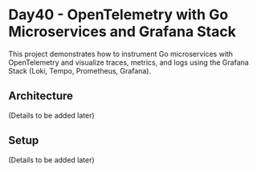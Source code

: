 # Day40 - OpenTelemetry with Go Microservices and Grafana Stack

This project demonstrates how to instrument Go microservices with OpenTelemetry and visualize traces, metrics, and logs using the Grafana Stack (Loki, Tempo, Prometheus, Grafana).

## Architecture

(Details to be added later)

## Setup

(Details to be added later)

